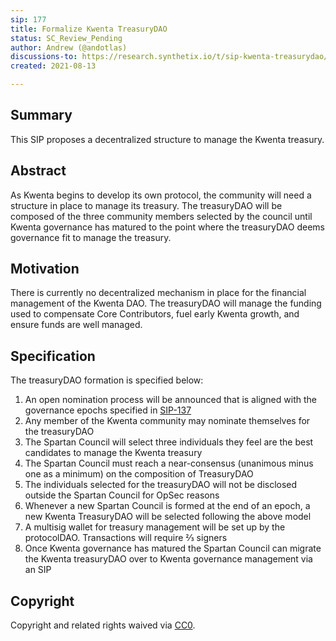 ```yaml
---
sip: 177
title: Formalize Kwenta TreasuryDAO
status: SC_Review_Pending
author: Andrew (@andotlas)
discussions-to: https://research.synthetix.io/t/sip-kwenta-treasurydao/466
created: 2021-08-13

---
```


## Summary 

This SIP proposes a decentralized structure to manage the Kwenta treasury. 

## Abstract

As Kwenta begins to develop its own protocol, the community will need a structure in place to manage its treasury. The treasuryDAO will be composed of the three community members selected by the council until Kwenta governance has matured to the point where the treasuryDAO deems governance fit to manage the treasury. 

## Motivation 

There is currently no decentralized mechanism in place for the financial management of the Kwenta DAO. The treasuryDAO will manage the funding used to compensate Core Contributors, fuel early Kwenta growth, and ensure funds are well managed. 

## Specification 

The treasuryDAO formation is specified below:
1. An open nomination process will be announced that is aligned with the governance epochs specified in [SIP-137](https://sips.synthetix.io/sips/sip-137) 
2. Any member of the Kwenta community may nominate themselves for the treasuryDAO
3. The Spartan Council will select three individuals they feel are the best candidates to manage the Kwenta treasury
4. The Spartan Council must reach a near-consensus (unanimous minus one as a minimum) on the composition of TreasuryDAO
5. The individuals selected for the treasuryDAO will not be disclosed outside the Spartan Council for OpSec reasons
2. Whenever a new Spartan Council is formed at the end of an epoch, a new Kwenta TreasuryDAO will be selected following the above model
3. A multisig wallet for treasury management will be set up by the protocolDAO. Transactions will require ⅔ signers
4. Once Kwenta governance has matured the Spartan Council can migrate the Kwenta treasuryDAO over to Kwenta governance management via an SIP
 

## Copyright

Copyright and related rights waived via [CC0](https://creativecommons.org/publicdomain/zero/1.0/).

